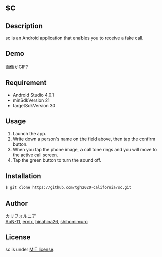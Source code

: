 # sc

## Description

sc is an Android application that enables you to receive a fake call.

## Demo
画像かGIF?

## Requirement

- Android Studio 4.0.1
- minSdkVersion 21
- targetSdkVersion 30

## Usage

1. Launch the app.
2. Write down a person's name on the field above, then tap the confirm button.
3. When you tap the phone image, a call tone rings and you will move to the active call screen.
4. Tap the green button to turn the sound off.

## Installation

    $ git clone https://github.com/tgh2020-california/sc.git

## Author
カリフォルニア  
[AoN-11](https://github.com/AoN-11), [ernix](https://github.com/ernix), [hinahina26](https://github.com/hinahina26), [shihomimuro](https://github.com/shihomimuro)

## License

sc is under [MIT license](https://en.wikipedia.org/wiki/MIT_License).
